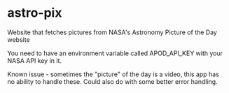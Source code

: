 # astro-pix
Website that fetches pictures from NASA's Astronomy Picture of the Day website

You need to have an environment variable called APOD_API_KEY with your NASA API key in it. 

Known issue - sometimes the "picture" of the day is a video, this app has no ability to handle these. 
Could also do with some better error handling.
